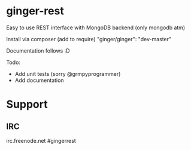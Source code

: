 ginger-rest
===========

Easy to use REST interface with MongoDB backend (only mongodb atm)

Install via composer (add to require)
    "ginger/ginger": "dev-master"

Documentation follows :D

Todo:
- Add unit tests (sorry @grmpyprogrammer)
- Add documentation



Support
=======

IRC
---

irc.freenode.net
#gingerrest
